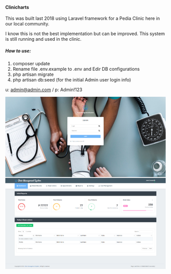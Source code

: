 #### Clinicharts

This was built last 2018 using Laravel framework for a Pedia Clinic here in our local community.

I know this is not the best implementation but can be improved. This system is still running and used in the clinic.

##### How to use:

1. composer update
2. Rename file .env.example to .env and Edir DB configurations
2. php artisan migrate
3. php artisan db:seed (for the initial Admin user login info)

u: admin@admin.com / p: Admin!123

![Login](log-in.jpg)
![Dashboard](dashboard.jpg)